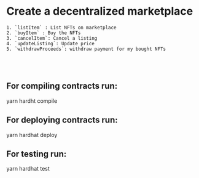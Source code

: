 # Create a decentralized marketplace
    1. `listItem` : List NFTs on marketplace
    2. `buyItem` : Buy the NFTs
    3. `cancelItem`: Cancel a listing
    4. `updateListing`: Update price
    5. `withdrawProceeds`: withdraw payment for my bought NFTs
 <br /> <br />




## For compiling contracts run:<br />
yarn hardht compile<br />

## For deploying contracts run:<br />
yarn hardhat deploy<br />
## For testing run:<br />
yarn hardhat test<br />
